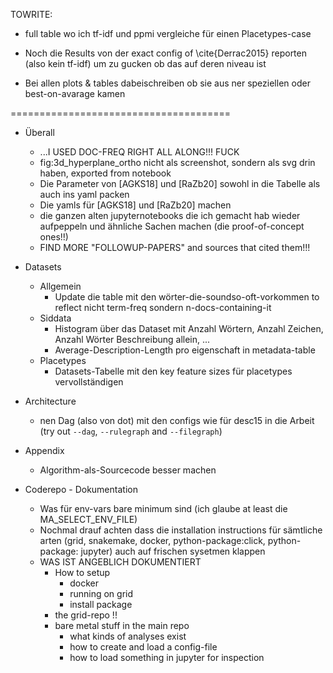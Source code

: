TOWRITE:


* full table wo ich tf-idf und ppmi vergleiche für einen Placetypes-case
* Noch die Results von der exact config of \cite{Derrac2015} reporten (also kein tf-idf) um zu gucken ob das auf deren niveau ist

* Bei allen plots & tables dabeischreiben ob sie aus ner speziellen oder best-on-avarage kamen

======================================


* Überall
	* ...I USED DOC-FREQ RIGHT ALL ALONG!!! FUCK
	* fig:3d_hyperplane_ortho nicht als screenshot, sondern als svg drin haben, exported from notebook
	* Die Parameter von [AGKS18] und [RaZb20] sowohl in die Tabelle als auch ins yaml packen
	* Die yamls für  [AGKS18] und [RaZb20] machen
	* die ganzen alten jupyternotebooks die ich gemacht hab wieder aufpeppeln und ähnliche Sachen machen (die proof-of-concept ones!!)
	* FIND MORE "FOLLOWUP-PAPERS" and sources that cited them!!!
	
* Datasets
	* Allgemein
		* Update die table mit den wörter-die-soundso-oft-vorkommen to reflect nicht term-freq sondern n-docs-containing-it
	* Siddata
		* Histogram über das Dataset mit Anzahl Wörtern, Anzahl Zeichen, Anzahl Wörter Beschreibung allein, ...
        * Average-Description-Length pro eigenschaft in metadata-table
	* Placetypes
		* Datasets-Tabelle mit den key feature sizes für placetypes vervollständigen	


* Architecture 
	* nen Dag (also von dot) mit den configs wie für desc15 in die Arbeit  (try out `--dag`, `--rulegraph` and `--filegraph`)


* Appendix
	* Algorithm-als-Sourcecode besser machen



* Coderepo - Dokumentation
	* Was für env-vars bare minimum sind (ich glaube at least die MA_SELECT_ENV_FILE)
	* Nochmal drauf achten dass die installation instructions für sämtliche arten (grid, snakemake, docker, python-package:click, python-package: jupyter) auch auf frischen sysetmen klappen
	* WAS IST ANGEBLICH DOKUMENTIERT
		* How to setup
			* docker
			* running on grid
			* install package
		* the grid-repo !!
		* bare metal stuff in the main repo
			* what kinds of analyses exist
			* how to create and load a config-file
			* how to load something in jupyter for inspection
